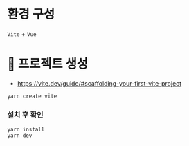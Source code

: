 # 환경 구성
`Vite` + `Vue` 

# 🍕 프로젝트 생성
- https://vite.dev/guide/#scaffolding-your-first-vite-project

```shell
yarn create vite
```

### 설치 후 확인

```shell
yarn install
yarn dev
```

